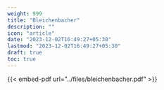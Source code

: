 ```yaml
---
weight: 999
title: "Bleichenbacher"
description: ""
icon: "article"
date: "2023-12-02T16:49:27+05:30"
lastmod: "2023-12-02T16:49:27+05:30"
draft: true
toc: true
---
```


{{< embed-pdf url="../files/bleichenbacher.pdf" >}}